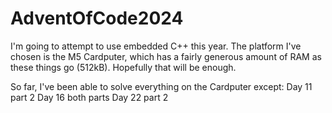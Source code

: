 # AdventOfCode2024

I'm going to attempt to use embedded C++ this year. The platform I've chosen is the M5 Cardputer, which has a fairly generous amount of RAM as these things go (512kB). Hopefully that will be enough.

So far, I've been able to solve everything on the Cardputer except:
Day 11 part 2
Day 16 both parts
Day 22 part 2